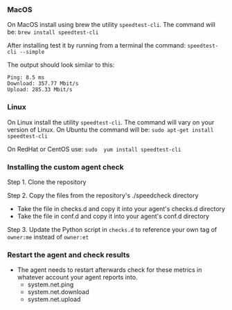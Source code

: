 ### MacOS
On MacOS install using brew the utility `speedtest-cli`. The command will be:
`brew install speedtest-cli`

After installing test it by running from a terminal the command:
`speedtest-cli --simple`

The output should look similar to this:
```
Ping: 8.5 ms
Download: 357.77 Mbit/s
Upload: 285.33 Mbit/s
```

### Linux
On Linux install the utility `speedtest-cli`. The command will vary on your version of Linux.
On Ubuntu the command will be:
`sudo apt-get install speedtest-cli`

On RedHat or CentOS use:
`sudo  yum install speedtest-cli`


### Installing the custom agent check
Step 1. Clone the repository

Step 2. Copy the files from the repository's ./speedcheck directory
  - Take the file in checks.d and copy it into your agent's checks.d directory
  - Take the file in conf.d and copy it into your agent's conf.d directory

Step 3. Update the Python script in `checks.d` to reference your own  tag of `owner:me` instead of `owner:et`


### Restart the agent and check results
- The agent needs to restart afterwards check for these metrics in whatever account your agent reports into.
  - system.net.ping
  - system.net.download
  - system.net.upload
